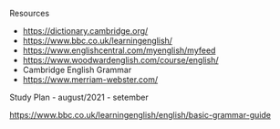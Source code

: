 

Resources

* https://dictionary.cambridge.org/
* https://www.bbc.co.uk/learningenglish/
* https://www.englishcentral.com/myenglish/myfeed
* https://www.woodwardenglish.com/course/english/
* Cambridge English Grammar
* https://www.merriam-webster.com/

Study Plan - august/2021 - setember

https://www.bbc.co.uk/learningenglish/english/basic-grammar-guide

